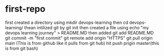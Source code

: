 # first-repo
first created a directory using mkdir devops-learning
then cd devops-learning/
thean intilized git by git init
then created a file using echo "my devops learning journey" > README.MD
then added git add README.MD
git commit -m "first commit"
git remote add origin "HTTPS"
git pull origin main (This is from github like it pulls from git hub)
hit push prigin master(this is from git bash)
